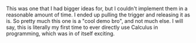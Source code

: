 This was one that I had bigger ideas for, but I couldn't implement them in a reasonable amount of time. I ended up pulling the trigger and releasing it as is. So pretty much this one is a "cool demo bro", and not much else. I will say, this is literally my first time to ever directly use Calculus in programming, which was in of itself exciting.
